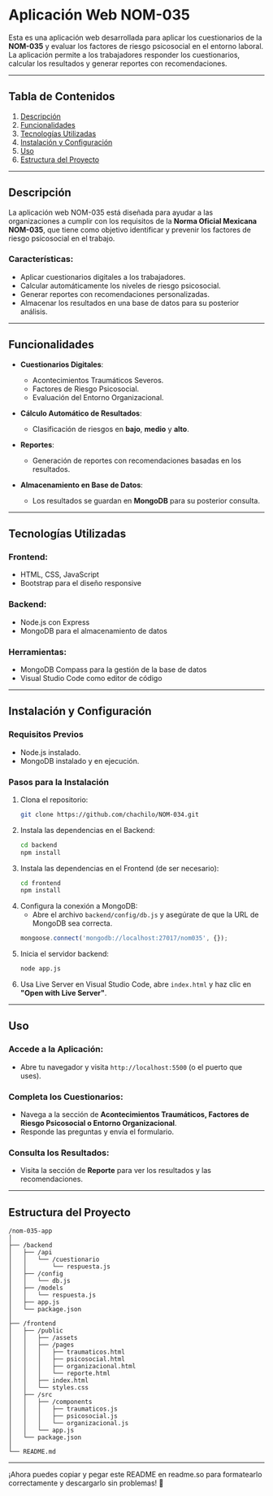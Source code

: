 # Aplicación Web NOM-035

Esta es una aplicación web desarrollada para aplicar los cuestionarios de la **NOM-035** y evaluar los factores de riesgo psicosocial en el entorno laboral. La aplicación permite a los trabajadores responder los cuestionarios, calcular los resultados y generar reportes con recomendaciones.

---

## Tabla de Contenidos

1. [Descripción](#descripción)
2. [Funcionalidades](#funcionalidades)
3. [Tecnologías Utilizadas](#tecnologías-utilizadas)
4. [Instalación y Configuración](#instalación-y-configuración)
5. [Uso](#uso)
6. [Estructura del Proyecto](#estructura-del-proyecto)

---

## Descripción

La aplicación web NOM-035 está diseñada para ayudar a las organizaciones a cumplir con los requisitos de la **Norma Oficial Mexicana NOM-035**, que tiene como objetivo identificar y prevenir los factores de riesgo psicosocial en el trabajo.

### Características:
- Aplicar cuestionarios digitales a los trabajadores.
- Calcular automáticamente los niveles de riesgo psicosocial.
- Generar reportes con recomendaciones personalizadas.
- Almacenar los resultados en una base de datos para su posterior análisis.

---

## Funcionalidades

- **Cuestionarios Digitales**:
  - Acontecimientos Traumáticos Severos.
  - Factores de Riesgo Psicosocial.
  - Evaluación del Entorno Organizacional.

- **Cálculo Automático de Resultados**:
  - Clasificación de riesgos en **bajo**, **medio** y **alto**.

- **Reportes**:
  - Generación de reportes con recomendaciones basadas en los resultados.

- **Almacenamiento en Base de Datos**:
  - Los resultados se guardan en **MongoDB** para su posterior consulta.

---

## Tecnologías Utilizadas

### **Frontend:**
- HTML, CSS, JavaScript
- Bootstrap para el diseño responsive

### **Backend:**
- Node.js con Express
- MongoDB para el almacenamiento de datos

### **Herramientas:**
- MongoDB Compass para la gestión de la base de datos
- Visual Studio Code como editor de código

---

## Instalación y Configuración

### **Requisitos Previos**
- Node.js instalado.
- MongoDB instalado y en ejecución.

### **Pasos para la Instalación**

1. Clona el repositorio:
   ```bash
   git clone https://github.com/chachilo/NOM-034.git
   ```
2. Instala las dependencias en el Backend:
   ```bash
   cd backend
   npm install
   ```
3. Instala las dependencias en el Frontend (de ser necesario):
   ```bash
   cd frontend
   npm install
   ```
4. Configura la conexión a MongoDB:
   - Abre el archivo `backend/config/db.js` y asegúrate de que la URL de MongoDB sea correcta.
   ```js
   mongoose.connect('mongodb://localhost:27017/nom035', {});
   ```
5. Inicia el servidor backend:
   ```bash
   node app.js
   ```
6. Usa Live Server en Visual Studio Code, abre `index.html` y haz clic en **"Open with Live Server"**.

---

## Uso

### **Accede a la Aplicación:**
- Abre tu navegador y visita `http://localhost:5500` (o el puerto que uses).

### **Completa los Cuestionarios:**
- Navega a la sección de **Acontecimientos Traumáticos, Factores de Riesgo Psicosocial o Entorno Organizacional**.
- Responde las preguntas y envía el formulario.

### **Consulta los Resultados:**
- Visita la sección de **Reporte** para ver los resultados y las recomendaciones.

---

## Estructura del Proyecto

```
/nom-035-app
│
├── /backend
│   ├── /api
│   │   └── /cuestionario
│   │       └── respuesta.js
│   ├── /config
│   │   └── db.js
│   ├── /models
│   │   └── respuesta.js
│   ├── app.js
│   └── package.json
│
├── /frontend
│   ├── /public
│   │   ├── /assets
│   │   ├── /pages
│   │   │   ├── traumaticos.html
│   │   │   ├── psicosocial.html
│   │   │   ├── organizacional.html
│   │   │   └── reporte.html
│   │   ├── index.html
│   │   └── styles.css
│   ├── /src
│   │   ├── /components
│   │   │   ├── traumaticos.js
│   │   │   ├── psicosocial.js
│   │   │   └── organizacional.js
│   │   └── app.js
│   └── package.json
│
└── README.md
```

---

¡Ahora puedes copiar y pegar este README en readme.so para formatearlo correctamente y descargarlo sin problemas! 🎯
